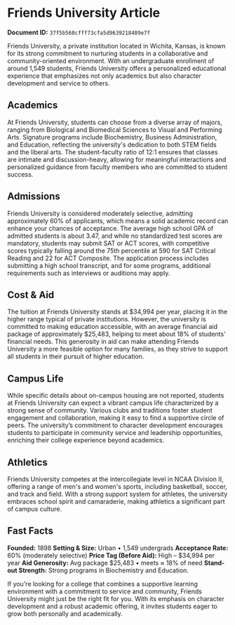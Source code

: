 # Friends University Article

**Document ID:** `37f5b568cfff73cfa5d9639218489e7f`

Friends University, a private institution located in Wichita, Kansas, is known for its strong commitment to nurturing students in a collaborative and community-oriented environment. With an undergraduate enrollment of around 1,549 students, Friends University offers a personalized educational experience that emphasizes not only academics but also character development and service to others.

## Academics
At Friends University, students can choose from a diverse array of majors, ranging from Biological and Biomedical Sciences to Visual and Performing Arts. Signature programs include Biochemistry, Business Administration, and Education, reflecting the university's dedication to both STEM fields and the liberal arts. The student-faculty ratio of 12:1 ensures that classes are intimate and discussion-heavy, allowing for meaningful interactions and personalized guidance from faculty members who are committed to student success.

## Admissions
Friends University is considered moderately selective, admitting approximately 60% of applicants, which means a solid academic record can enhance your chances of acceptance. The average high school GPA of admitted students is about 3.47, and while no standardized test scores are mandatory, students may submit SAT or ACT scores, with competitive scores typically falling around the 75th percentile at 590 for SAT Critical Reading and 22 for ACT Composite. The application process includes submitting a high school transcript, and for some programs, additional requirements such as interviews or auditions may apply.

## Cost & Aid
The tuition at Friends University stands at $34,994 per year, placing it in the higher range typical of private institutions. However, the university is committed to making education accessible, with an average financial aid package of approximately $25,483, helping to meet about 18% of students' financial needs. This generosity in aid can make attending Friends University a more feasible option for many families, as they strive to support all students in their pursuit of higher education.

## Campus Life
While specific details about on-campus housing are not reported, students at Friends University can expect a vibrant campus life characterized by a strong sense of community. Various clubs and traditions foster student engagement and collaboration, making it easy to find a supportive circle of peers. The university’s commitment to character development encourages students to participate in community service and leadership opportunities, enriching their college experience beyond academics.

## Athletics
Friends University competes at the intercollegiate level in NCAA Division II, offering a range of men's and women's sports, including basketball, soccer, and track and field. With a strong support system for athletes, the university embraces school spirit and camaraderie, making athletics a significant part of campus culture.

## Fast Facts
**Founded:** 1898
**Setting & Size:** Urban • 1,549 undergrads
**Acceptance Rate:** 60% (moderately selective)
**Price Tag (Before Aid):** High – $34,994 per year
**Aid Generosity:** Avg package $25,483 • meets ≈ 18% of need
**Stand-out Strength:** Strong programs in Biochemistry and Education.

If you're looking for a college that combines a supportive learning environment with a commitment to service and community, Friends University might just be the right fit for you. With its emphasis on character development and a robust academic offering, it invites students eager to grow both personally and academically.
